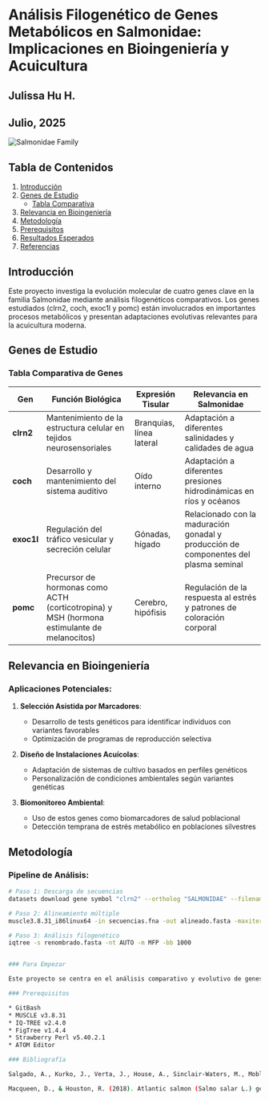 
# Análisis Filogenético de Genes Metabólicos en Salmonidae: Implicaciones en Bioingeniería y Acuicultura

## Julissa Hu H.
## Julio, 2025

![Salmonidae Family](https://upload.wikimedia.org/wikipedia/commons/thumb/7/73/Salmonidae.jpg/800px-Salmonidae.jpg)

## Tabla de Contenidos
1. [Introducción](#introducción)  
2. [Genes de Estudio](#genes-de-estudio)  
   - [Tabla Comparativa](#tabla-comparativa-de-genes)  
3. [Relevancia en Bioingeniería](#relevancia-en-bioingeniería)  
4. [Metodología](#metodología)  
5. [Prerequisitos](#prerequisitos)  
6. [Resultados Esperados](#resultados-esperados)  
7. [Referencias](#referencias)  

## Introducción

Este proyecto investiga la evolución molecular de cuatro genes clave en la familia Salmonidae mediante análisis filogenéticos comparativos. Los genes estudiados (clrn2, coch, exoc1l y pomc) están involucrados en importantes procesos metabólicos y presentan adaptaciones evolutivas relevantes para la acuicultura moderna.

## Genes de Estudio

### Tabla Comparativa de Genes

| Gen     | Función Biológica                                                                 | Expresión Tisular         | Relevancia en Salmonidae                                                                 |
|---------|-----------------------------------------------------------------------------------|---------------------------|------------------------------------------------------------------------------------------|
| **clrn2** | Mantenimiento de la estructura celular en tejidos neurosensoriales                | Branquias, línea lateral | Adaptación a diferentes salinidades y calidades de agua                                  |
| **coch**  | Desarrollo y mantenimiento del sistema auditivo                                   | Oído interno             | Adaptación a diferentes presiones hidrodinámicas en ríos y océanos                       |
| **exoc1l**| Regulación del tráfico vesicular y secreción celular                              | Gónadas, hígado          | Relacionado con la maduración gonadal y producción de componentes del plasma seminal     |
| **pomc**  | Precursor de hormonas como ACTH (corticotropina) y MSH (hormona estimulante de melanocitos) | Cerebro, hipófisis | Regulación de la respuesta al estrés y patrones de coloración corporal                  |

## Relevancia en Bioingeniería

### Aplicaciones Potenciales:

1. **Selección Asistida por Marcadores**:
   - Desarrollo de tests genéticos para identificar individuos con variantes favorables
   - Optimización de programas de reproducción selectiva

2. **Diseño de Instalaciones Acuícolas**:
   - Adaptación de sistemas de cultivo basados en perfiles genéticos
   - Personalización de condiciones ambientales según variantes genéticas

3. **Biomonitoreo Ambiental**:
   - Uso de estos genes como biomarcadores de salud poblacional
   - Detección temprana de estrés metabólico en poblaciones silvestres

## Metodología

### Pipeline de Análisis:

```bash
# Paso 1: Descarga de secuencias
datasets download gene symbol "clrn2" --ortholog "SALMONIDAE" --filename clrn2.zip

# Paso 2: Alineamiento múltiple
muscle3.8.31_i86linux64 -in secuencias.fna -out alineado.fasta -maxiters 1 -diags

# Paso 3: Análisis filogenético
iqtree -s renombrado.fasta -nt AUTO -m MFP -bb 1000


### Para Empezar

Este proyecto se centra en el análisis comparativo y evolutivo de genes relacionados con la maduración sexual en peces de la familia Salmonidae. Mediante herramientas bioinformáticas, se busca identificar loci de gran efecto vinculados a la regulación del eje cerebro-hipófisis-gónada, el cual controla procesos hormonales críticos para el desarrollo reproductivo.

### Prerequisitos

* GitBash
* MUSCLE v3.8.31
* IQ-TREE v2.4.0
* FigTree v1.4.4
* Strawberry Perl v5.40.2.1
* ATOM Editor

### Bibliografía

Salgado, A., Kurko, J., Verta, J., House, A., Sinclair-Waters, M., Mobley, K., Primmer, C., Miettinen, A., Moustakas-Verho, J., Aykanat, T., & Czorlich, Y. (2020). Maturation in Atlantic salmon (Salmo salar, Salmonidae): a synthesis of ecological, genetic, and molecular processes. Reviews in Fish Biology and Fisheries, 31, 523 - 571. https://doi.org/10.1007/s11160-021-09656-w.

Macqueen, D., & Houston, R. (2018). Atlantic salmon (Salmo salar L.) genetics in the 21st century: taking leaps forward in aquaculture and biological understanding. Animal Genetics, 50, 3 - 14. https://doi.org/10.1111/age.12748.




